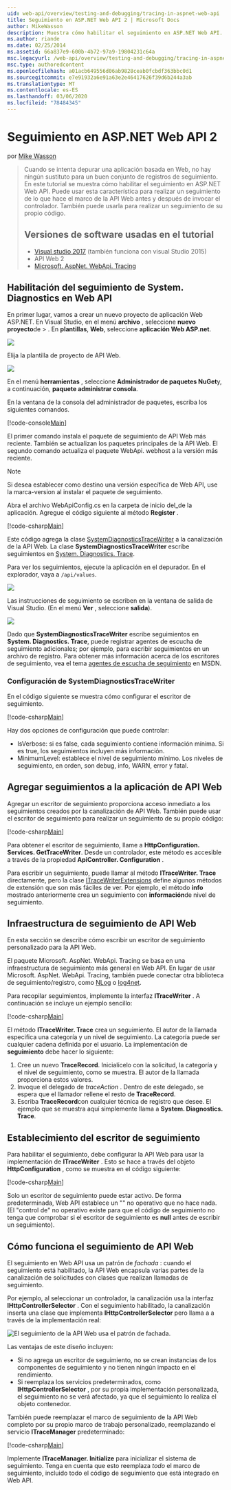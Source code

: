 ```yaml
---
uid: web-api/overview/testing-and-debugging/tracing-in-aspnet-web-api
title: Seguimiento en ASP.NET Web API 2 | Microsoft Docs
author: MikeWasson
description: Muestra cómo habilitar el seguimiento en ASP.NET Web API.
ms.author: riande
ms.date: 02/25/2014
ms.assetid: 66a837e9-600b-4b72-97a9-19804231c64a
msc.legacyurl: /web-api/overview/testing-and-debugging/tracing-in-aspnet-web-api
msc.type: authoredcontent
ms.openlocfilehash: a01acb649556d06ab9828ceab0fcbdf363bbc0d1
ms.sourcegitcommit: e7e91932a6e91a63e2e46417626f39d6b244a3ab
ms.translationtype: MT
ms.contentlocale: es-ES
ms.lasthandoff: 03/06/2020
ms.locfileid: "78484345"
---
```

# <a name="tracing-in-aspnet-web-api-2"></a>Seguimiento en ASP.NET Web API 2

por [Mike Wasson](https://github.com/MikeWasson)

> Cuando se intenta depurar una aplicación basada en Web, no hay ningún sustituto para un buen conjunto de registros de seguimiento. En este tutorial se muestra cómo habilitar el seguimiento en ASP.NET Web API. Puede usar esta característica para realizar un seguimiento de lo que hace el marco de la API Web antes y después de invocar el controlador. También puede usarla para realizar un seguimiento de su propio código.
>
> ## <a name="software-versions-used-in-the-tutorial"></a>Versiones de software usadas en el tutorial
>
> - [Visual studio 2017](https://visualstudio.microsoft.com/downloads/?utm_medium=microsoft&utm_source=docs.microsoft.com&utm_campaign=button+cta&utm_content=download+vs2017) (también funciona con visual Studio 2015)
> - API Web 2
> - [Microsoft. AspNet. WebApi. Tracing](http://www.nuget.org/packages/Microsoft.AspNet.WebApi.Tracing)

## <a name="enable-systemdiagnostics-tracing-in-web-api"></a>Habilitación del seguimiento de System. Diagnostics en Web API

En primer lugar, vamos a crear un nuevo proyecto de aplicación Web ASP.NET. En Visual Studio, en el menú **archivo** , seleccione **nuevo** **proyecto**de > . En **plantillas**, **Web**, seleccione **aplicación Web ASP.net**.

[![](tracing-in-aspnet-web-api/_static/image2.png)](tracing-in-aspnet-web-api/_static/image1.png)

Elija la plantilla de proyecto de API Web.

[![](tracing-in-aspnet-web-api/_static/image4.png)](tracing-in-aspnet-web-api/_static/image3.png)

En el menú **herramientas** , seleccione **Administrador de paquetes NuGet**y, a continuación, **paquete administrar consola**.

En la ventana de la consola del administrador de paquetes, escriba los siguientes comandos.

[!code-console[Main](tracing-in-aspnet-web-api/samples/sample1.cmd)]

El primer comando instala el paquete de seguimiento de API Web más reciente. También se actualizan los paquetes principales de la API Web. El segundo comando actualiza el paquete WebApi. webhost a la versión más reciente.

> [!NOTE]
> Si desea establecer como destino una versión específica de Web API, use la marca-version al instalar el paquete de seguimiento.

Abra el archivo WebApiConfig.cs en la carpeta de inicio del\_de la aplicación. Agregue el código siguiente al método **Register** .

[!code-csharp[Main](tracing-in-aspnet-web-api/samples/sample2.cs?highlight=6)]

Este código agrega la clase [SystemDiagnosticsTraceWriter](https://msdn.microsoft.com/library/system.web.http.tracing.systemdiagnosticstracewriter.aspx) a la canalización de la API Web. La clase **SystemDiagnosticsTraceWriter** escribe seguimientos en [System. Diagnostics. Trace](https://msdn.microsoft.com/library/system.diagnostics.trace).

Para ver los seguimientos, ejecute la aplicación en el depurador. En el explorador, vaya a `/api/values`.

![](tracing-in-aspnet-web-api/_static/image5.png)

Las instrucciones de seguimiento se escriben en la ventana de salida de Visual Studio. (En el menú **Ver** , seleccione **salida**).

[![](tracing-in-aspnet-web-api/_static/image7.png)](tracing-in-aspnet-web-api/_static/image6.png)

Dado que **SystemDiagnosticsTraceWriter** escribe seguimientos en **System. Diagnostics. Trace**, puede registrar agentes de escucha de seguimiento adicionales; por ejemplo, para escribir seguimientos en un archivo de registro. Para obtener más información acerca de los escritores de seguimiento, vea el tema [agentes de escucha de seguimiento](https://msdn.microsoft.com/library/4y5y10s7.aspx) en MSDN.

### <a name="configuring-systemdiagnosticstracewriter"></a>Configuración de SystemDiagnosticsTraceWriter

En el código siguiente se muestra cómo configurar el escritor de seguimiento.

[!code-csharp[Main](tracing-in-aspnet-web-api/samples/sample3.cs)]

Hay dos opciones de configuración que puede controlar:

- IsVerbose: si es false, cada seguimiento contiene información mínima. Si es true, los seguimientos incluyen más información.
- MinimumLevel: establece el nivel de seguimiento mínimo. Los niveles de seguimiento, en orden, son debug, info, WARN, error y fatal.

## <a name="adding-traces-to-your-web-api-application"></a>Agregar seguimientos a la aplicación de API Web

Agregar un escritor de seguimiento proporciona acceso inmediato a los seguimientos creados por la canalización de API Web. También puede usar el escritor de seguimiento para realizar un seguimiento de su propio código:

[!code-csharp[Main](tracing-in-aspnet-web-api/samples/sample4.cs)]

Para obtener el escritor de seguimiento, llame a **HttpConfiguration. Services. GetTraceWriter**. Desde un controlador, este método es accesible a través de la propiedad **ApiController. Configuration** .

Para escribir un seguimiento, puede llamar al método **ITraceWriter. Trace** directamente, pero la clase [ITraceWriterExtensions](https://msdn.microsoft.com/library/system.web.http.tracing.itracewriterextensions.aspx) define algunos métodos de extensión que son más fáciles de ver. Por ejemplo, el método **info** mostrado anteriormente crea un seguimiento con **información**de nivel de seguimiento.

## <a name="web-api-tracing-infrastructure"></a>Infraestructura de seguimiento de API Web

En esta sección se describe cómo escribir un escritor de seguimiento personalizado para la API Web.

El paquete Microsoft. AspNet. WebApi. Tracing se basa en una infraestructura de seguimiento más general en Web API. En lugar de usar Microsoft. AspNet. WebApi. Tracing, también puede conectar otra biblioteca de seguimiento/registro, como [NLog](http://nlog-project.org/) o [log4net](http://logging.apache.org/log4net/).

Para recopilar seguimientos, implemente la interfaz **ITraceWriter** . A continuación se incluye un ejemplo sencillo:

[!code-csharp[Main](tracing-in-aspnet-web-api/samples/sample5.cs)]

El método **ITraceWriter. Trace** crea un seguimiento. El autor de la llamada especifica una categoría y un nivel de seguimiento. La categoría puede ser cualquier cadena definida por el usuario. La implementación de **seguimiento** debe hacer lo siguiente:

1. Cree un nuevo **TraceRecord**. Inicialícelo con la solicitud, la categoría y el nivel de seguimiento, como se muestra. El autor de la llamada proporciona estos valores.
2. Invoque el delegado de *traceAction* . Dentro de este delegado, se espera que el llamador rellene el resto de **TraceRecord**.
3. Escriba **TraceRecord**con cualquier técnica de registro que desee. El ejemplo que se muestra aquí simplemente llama a **System. Diagnostics. Trace**.

## <a name="setting-the-trace-writer"></a>Establecimiento del escritor de seguimiento

Para habilitar el seguimiento, debe configurar la API Web para usar la implementación de **ITraceWriter** . Esto se hace a través del objeto **HttpConfiguration** , como se muestra en el código siguiente:

[!code-csharp[Main](tracing-in-aspnet-web-api/samples/sample6.cs)]

Solo un escritor de seguimiento puede estar activo. De forma predeterminada, Web API establece un &quot;&quot; no operativo que no hace nada. (El &quot;control de&quot; no operativo existe para que el código de seguimiento no tenga que comprobar si el escritor de seguimiento es **null** antes de escribir un seguimiento).

## <a name="how-web-api-tracing-works"></a>Cómo funciona el seguimiento de API Web

El seguimiento en Web API usa un patrón de *fachada* : cuando el seguimiento está habilitado, la API Web encapsula varias partes de la canalización de solicitudes con clases que realizan llamadas de seguimiento.

Por ejemplo, al seleccionar un controlador, la canalización usa la interfaz **IHttpControllerSelector** . Con el seguimiento habilitado, la canalización inserta una clase que implementa **IHttpControllerSelector** pero llama a a través de la implementación real:

![El seguimiento de la API Web usa el patrón de fachada.](tracing-in-aspnet-web-api/_static/image8.png)

Las ventajas de este diseño incluyen:

- Si no agrega un escritor de seguimiento, no se crean instancias de los componentes de seguimiento y no tienen ningún impacto en el rendimiento.
- Si reemplaza los servicios predeterminados, como **IHttpControllerSelector** , por su propia implementación personalizada, el seguimiento no se verá afectado, ya que el seguimiento lo realiza el objeto contenedor.

También puede reemplazar el marco de seguimiento de la API Web completo por su propio marco de trabajo personalizado, reemplazando el servicio **ITraceManager** predeterminado:

[!code-csharp[Main](tracing-in-aspnet-web-api/samples/sample7.cs)]

Implemente **ITraceManager. Initialize** para inicializar el sistema de seguimiento. Tenga en cuenta que esto reemplaza *todo* el marco de seguimiento, incluido todo el código de seguimiento que está integrado en Web API.
